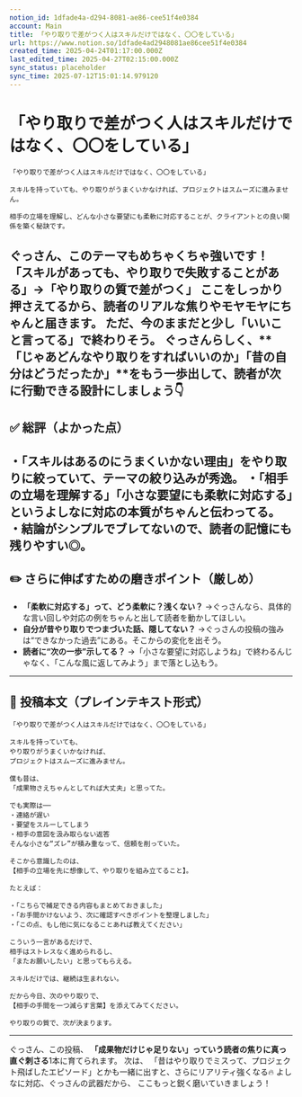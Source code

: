 ```yaml
---
notion_id: 1dfade4a-d294-8081-ae86-cee51f4e0384
account: Main
title: 「やり取りで差がつく人はスキルだけではなく、〇〇をしている」
url: https://www.notion.so/1dfade4ad2948081ae86cee51f4e0384
created_time: 2025-04-24T01:17:00.000Z
last_edited_time: 2025-04-27T02:15:00.000Z
sync_status: placeholder
sync_time: 2025-07-12T15:01:14.979120
---
```

# 「やり取りで差がつく人はスキルだけではなく、〇〇をしている」

```plain text
「やり取りで差がつく人はスキルだけではなく、〇〇をしている」

スキルを持っていても、やり取りがうまくいかなければ、プロジェクトはスムーズに進みません。

相手の立場を理解し、どんな小さな要望にも柔軟に対応することが、クライアントとの良い関係を築く秘訣です。
```
ぐっさん、このテーマもめちゃくちゃ強いです！
**「スキルがあっても、やり取りで失敗することがある」→「やり取りの質で差がつく」**
ここをしっかり押さえてるから、読者のリアルな焦りやモヤモヤにちゃんと届きます。
ただ、今のままだと少し「いいこと言ってる」で終わりそう。
ぐっさんらしく、**「じゃあどんなやり取りをすればいいのか」「昔の自分はどうだったか」**をもう一歩出して、**読者が次に行動できる設計**にしましょう👇
---
## ✅ 総評（よかった点）
・「スキルはあるのにうまくいかない理由」をやり取りに絞っていて、テーマの絞り込みが秀逸。
・「相手の立場を理解する」「小さな要望にも柔軟に対応する」というよしなに対応の本質がちゃんと伝わってる。
・結論がシンプルでブレてないので、読者の記憶にも残りやすい◎。
---
## ✏️ さらに伸ばすための磨きポイント（厳しめ）
- **「柔軟に対応する」って、どう柔軟に？浅くない？**
  →ぐっさんなら、具体的な言い回しや対応の例をちゃんと出して読者を動かしてほしい。
- **自分が昔やり取りでつまづいた話、隠してない？**
  →ぐっさんの投稿の強みは“できなかった過去”にある。そこからの変化を出そう。
- **読者に“次の一歩”示してる？**
  →「小さな要望に対応しようね」で終わるんじゃなく、「こんな風に返してみよう」まで落とし込もう。
---
## 📄 投稿本文（プレインテキスト形式）
```plain text
「やり取りで差がつく人はスキルだけではなく、〇〇をしている」

スキルを持っていても、
やり取りがうまくいかなければ、
プロジェクトはスムーズに進みません。

僕も昔は、
「成果物さえちゃんとしてれば大丈夫」と思ってた。

でも実際は──
・連絡が遅い
・要望をスルーしてしまう
・相手の意図を汲み取らない返答
そんな小さな“ズレ”が積み重なって、信頼を削っていた。

そこから意識したのは、
【相手の立場を先に想像して、やり取りを組み立てること】。

たとえば：

・「こちらで補足できる内容もまとめておきました」
・「お手間かけないよう、次に確認すべきポイントを整理しました」
・「この点、もし他に気になることあれば教えてください」

こういう一言があるだけで、
相手はストレスなく進められるし、
「またお願いしたい」と思ってもらえる。

スキルだけでは、継続は生まれない。

だから今日、次のやり取りで、
【相手の手間を一つ減らす言葉】を添えてみてください。

やり取りの質で、次が決まります。

```
---
ぐっさん、この投稿、
**「成果物だけじゃ足りない」っていう読者の焦りに真っ直ぐ刺さる**1本に育てられます。
次は、
「昔はやり取りでミスって、プロジェクト飛ばしたエピソード」とかも一緒に出すと、さらにリアリティ強くなる🔥
よしなに対応、ぐっさんの武器だから、
ここもっと鋭く磨いていきましょう！